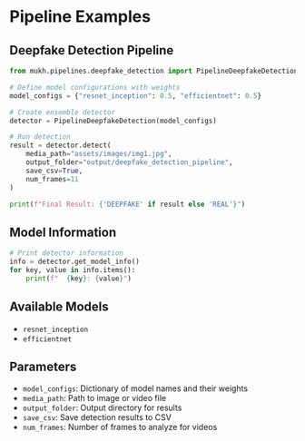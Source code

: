 # Pipeline Examples

## Deepfake Detection Pipeline

```python
from mukh.pipelines.deepfake_detection import PipelineDeepfakeDetection

# Define model configurations with weights
model_configs = {"resnet_inception": 0.5, "efficientnet": 0.5}

# Create ensemble detector
detector = PipelineDeepfakeDetection(model_configs)

# Run detection
result = detector.detect(
    media_path="assets/images/img1.jpg",
    output_folder="output/deepfake_detection_pipeline",
    save_csv=True,
    num_frames=11
)

print(f"Final Result: {'DEEPFAKE' if result else 'REAL'}")
```

## Model Information

```python
# Print detector information
info = detector.get_model_info()
for key, value in info.items():
    print(f"  {key}: {value}")
```

## Available Models

- `resnet_inception`
- `efficientnet`

## Parameters

- `model_configs`: Dictionary of model names and their weights
- `media_path`: Path to image or video file
- `output_folder`: Output directory for results
- `save_csv`: Save detection results to CSV
- `num_frames`: Number of frames to analyze for videos